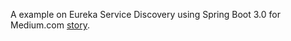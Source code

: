 A example on Eureka Service Discovery using Spring Boot 3.0 for Medium.com [story](https://medium.com/@zmardil/service-discovery-in-microservices-4c3d2a5f7449).
